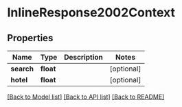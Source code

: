 # InlineResponse2002Context

## Properties
Name | Type | Description | Notes
------------ | ------------- | ------------- | -------------
**search** | **float** |  | [optional] 
**hotel** | **float** |  | [optional] 

[[Back to Model list]](../../README.md#documentation-for-models) [[Back to API list]](../../README.md#documentation-for-api-endpoints) [[Back to README]](../../README.md)

